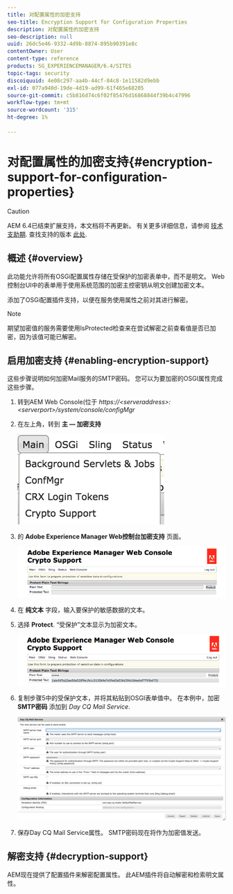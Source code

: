 ```yaml
---
title: 对配置属性的加密支持
seo-title: Encryption Support for Configuration Properties
description: 对配置属性的加密支持
seo-description: null
uuid: 26dc5e46-9332-4d9b-8874-895b90391e8c
contentOwner: User
content-type: reference
products: SG_EXPERIENCEMANAGER/6.4/SITES
topic-tags: security
discoiquuid: 4e08c297-aa4b-44cf-84c8-1e11582d9ebb
exl-id: 077a940d-19de-4d19-ad99-61f465e68205
source-git-commit: c5b816d74c6f02f85476d16868844f39b4c47996
workflow-type: tm+mt
source-wordcount: '315'
ht-degree: 1%

---
```


# 对配置属性的加密支持{#encryption-support-for-configuration-properties}

>[!CAUTION]
>
>AEM 6.4已结束扩展支持，本文档将不再更新。 有关更多详细信息，请参阅 [技术支助期](https://helpx.adobe.com/cn/support/programs/eol-matrix.html). 查找支持的版本 [此处](https://experienceleague.adobe.com/docs/).

## 概述 {#overview}

此功能允许将所有OSGi配置属性存储在受保护的加密表单中，而不是明文。 Web控制台UI中的表单用于使用系统范围的加密主控密钥从明文创建加密文本。

添加了OSGi配置插件支持，以便在服务使用属性之前对其进行解密。

>[!NOTE]
>
>期望加密值的服务需要使用IsProtected检查来在尝试解密之前查看值是否已加密，因为该值可能已解密。

## 启用加密支持 {#enabling-encryption-support}

这些步骤说明如何加密Mail服务的SMTP密码。 您可以为要加密的OSGI属性完成这些步骤。

1. 转到AEM Web Console(位于 *https://&lt;serveraddress>:&lt;serverport>/system/console/configMgr*
1. 在左上角，转到 **主 — 加密支持**

   ![chlimage_1-325](assets/chlimage_1-325.png)

1. 的 **Adobe Experience Manager Web控制台加密支持** 页面。

   ![screen_shot_2018-08-01at113417am](assets/screen_shot_2018-08-01at113417am.png)

1. 在 **纯文本** 字段，输入要保护的敏感数据的文本。
1. 选择 **Protect**. “受保护”文本显示为加密文本。

   ![screen_shot_2018-08-01at113844am](assets/screen_shot_2018-08-01at113844am.png)

1. 复制步骤5中的受保护文本，并将其粘贴到OSGI表单值中。 在本例中，加密 **SMTP密码** 添加到 *Day CQ Mail Service*.

   ![screen_shot_2016-12-18at105809pm](assets/screen_shot_2016-12-18at105809pm.png)

1. 保存Day CQ Mail Service属性。 SMTP密码现在将作为加密值发送。

## 解密支持 {#decryption-support}

AEM现在提供了配置插件来解密配置属性。 此AEM插件将自动解密和检索明文属性。
